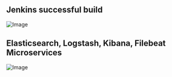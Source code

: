 ## Jenkins successful build
![Image]()

## Elasticsearch, Logstash, Kibana, Filebeat Microservices

![Image]()

